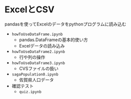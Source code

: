 # ExcelとCSV
pandasを使ってExcelのデータをpythonプログラムに読み込む
- `howToUseDataFrame.ipynb`
    - pandas.DataFrameの基本的使い方
    - Excelデータの読み込み
- `howToUseDataFrame2.ipynb`
    - 行や列の操作
- `howToUseDataFrame3.ipynb`
    - CVSファイルの扱い
- `sagaPopulation0.ipynb`
    - 佐賀県人口データ
- 確認テスト
    - `quiz.ipynb`
